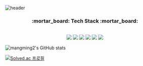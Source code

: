 ![header](https://capsule-render.vercel.app/api?type=wave&color=auto&height=300&section=header&text=LEE%20JiHo&fontSize=90)


<div align="center">
  
  <h3>:mortar_board: Tech Stack :mortar_board:</h3>
  
</div>

<br />

<div align="center">
  <img src="https://img.shields.io/badge/JavaScript-F7DF1E?style=flat-square&logo=JavaScript&logoColor=white">
  <img src="https://img.shields.io/badge/React-7ddfff?style=flat-square&logo=React&logoColor=black"/>
  <img src="https://img.shields.io/badge/Python-3776AB?style=flat-square&logo=Python&logoColor=white">
  <img src="https://img.shields.io/badge/Slack-4a154b?style=flat-square&logo=Slack&logoColor=white"/>
  <img src="https://img.shields.io/badge/Notion-black?style=flat-square&logo=Notion&logoColor=white"/>
  <img src="https://img.shields.io/badge/Figma-a259ff?style=flat-square&logo=Figma&logoColor=white"/>
</div>

![mangming2's GitHub stats](https://github-readme-stats.vercel.app/api?username=mangming2&show_icons=true&theme=default)


[![Solved.ac 프로필](http://mazassumnida.wtf/api/v2/generate_badge?boj=jiho402)](https://solved.ac/jiho402)

